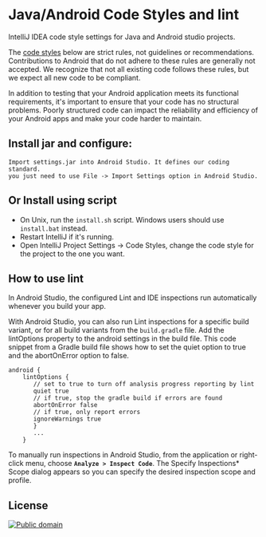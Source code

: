 Java/Android  Code Styles and lint
================

IntelliJ IDEA code style settings for Java and Android studio projects.

The [code styles](https://source.android.com/source/code-style.html) below are strict rules, not guidelines or recommendations. Contributions to Android that do not adhere to these rules are generally not accepted. We recognize that not all existing code follows these rules, but we expect all new code to be compliant.

In addition to testing that your Android application meets its functional requirements, it's important to ensure that your code has no structural problems. Poorly structured code can impact the reliability and efficiency of your Android apps and make your code harder to maintain. 

Install jar and configure:
----------------------

    Import settings.jar into Android Studio. It defines our coding standard.
    you just need to use File -> Import Settings option in Android Studio.

Or Install using script
-------------------------

 * On Unix, run the `install.sh` script. Windows users should use `install.bat` instead.
 * Restart IntelliJ if it's running.
 * Open IntelliJ Project Settings -> Code Styles, change the code style for the
   project to the one you want.

How to use lint
----------
In Android Studio, the configured Lint and IDE inspections run automatically whenever you build your app.

With Android Studio, you can also run Lint inspections for a specific build variant, or for all build variants from the `build.gradle` file. Add the lintOptions property to the android settings in the build file. This code snippet from a Gradle build file shows how to set the quiet option to true and the abortOnError option to false.

```
android {
    lintOptions {
       // set to true to turn off analysis progress reporting by lint
       quiet true
       // if true, stop the gradle build if errors are found
       abortOnError false
       // if true, only report errors
       ignoreWarnings true
       }
       ...
    }
```

To manually run inspections in Android Studio, from the application or right-click menu, choose **`Analyze > Inspect Code`**. The Specify Inspections* Scope dialog appears so you can specify the desired inspection scope and profile.

License
-------

[![Public domain](https://licensebuttons.net/p/zero/1.0/88x31.png)](https://creativecommons.org/publicdomain/zero/1.0/legalcode)
